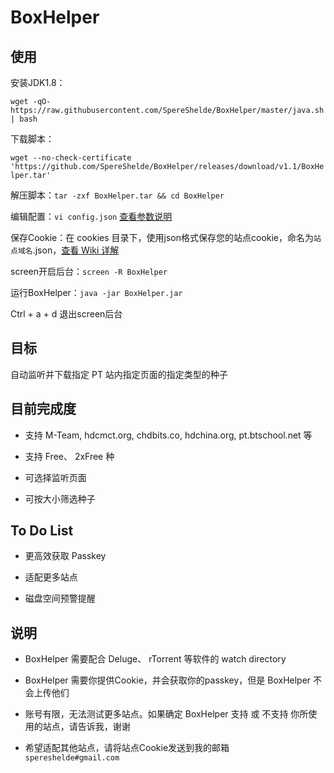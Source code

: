 # BoxHelper

## 使用

安装JDK1.8：

`wget -qO- https://raw.githubusercontent.com/SpereShelde/BoxHelper/master/java.sh | bash`

下载脚本：

`wget --no-check-certificate 'https://github.com/SpereShelde/BoxHelper/releases/download/v1.1/BoxHelper.tar'`

解压脚本：`tar -zxf BoxHelper.tar && cd BoxHelper`

编辑配置：`vi config.json` [查看参数说明](https://github.com/SpereShelde/BoxHelper/wiki/%E5%8F%82%E6%95%B0%E8%AF%B4%E6%98%8E)

保存Cookie：在 cookies 目录下，使用json格式保存您的站点cookie，命名为`站点域名`.json，[查看 Wiki 详解](https://github.com/SpereShelde/BoxHelper/wiki/%E5%A6%82%E4%BD%95%E4%BF%9D%E5%AD%98Cookie)

screen开启后台：`screen -R BoxHelper`

运行BoxHelper：`java -jar BoxHelper.jar`

Ctrl + a + d 退出screen后台

## 目标

自动监听并下载指定 PT 站内指定页面的指定类型的种子

## 目前完成度

- 支持 M-Team, hdcmct.org, chdbits.co, hdchina.org, pt.btschool.net 等

- 支持 Free、 2xFree 种

- 可选择监听页面

- 可按大小筛选种子

## To Do List

- 更高效获取 Passkey

- 适配更多站点

- 磁盘空间预警提醒

## 说明

- BoxHelper 需要配合 Deluge、 rTorrent 等软件的 watch directory

- BoxHelper 需要你提供Cookie，并会获取你的passkey，但是 BoxHelper 不会上传他们

- 账号有限，无法测试更多站点。如果确定 BoxHelper 支持 或 不支持 你所使用的站点，请告诉我，谢谢

- 希望适配其他站点，请将站点Cookie发送到我的邮箱 `spereshelde#gmail.com`


